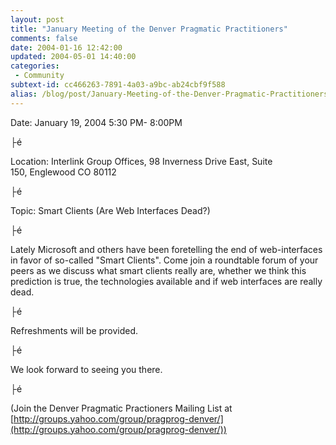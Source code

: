 ```yaml
---
layout: post
title: "January Meeting of the Denver Pragmatic Practitioners"
comments: false
date: 2004-01-16 12:42:00
updated: 2004-05-01 14:40:00
categories:
 - Community
subtext-id: cc466263-7891-4a03-a9bc-ab24cbf9f588
alias: /blog/post/January-Meeting-of-the-Denver-Pragmatic-Practitioners.aspx
---
```



Date: January 19, 2004 5:30 PM- 8:00PM 

├é 

Location: Interlink Group Offices, 98 Inverness Drive East, Suite  
150, Englewood CO 80112 

├é 

Topic: Smart Clients (Are Web Interfaces Dead?) 

├é 

Lately Microsoft and others have been foretelling the end of web-interfaces in favor of so-called "Smart Clients". Come join a roundtable forum of your peers as we discuss what smart clients really are, whether we think this prediction is true, the technologies available and if web interfaces are really dead. 

├é 

Refreshments will be provided. 

├é 

We look forward to seeing you there. 

├é 

(Join the Denver Pragmatic Practioners Mailing List at [http://groups.yahoo.com/group/pragprog-denver/](http://groups.yahoo.com/group/pragprog-denver/)) 
